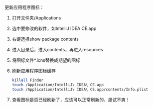 更新应用程序图标：

1. 打开文件夹/Applications

2. 选中要修改的软件，如IntelliJ IDEA CE.app

3. 右键选择show package contents

4. 进入目录后，进入contents，再进入resources

5. 将图标文件*.icns替换成期望的图标

6. 刷新应用程序图标缓存

   ```bash
   killall Finder
   touch /Application/IntelliJ\ IDEA\ CE.app
   touch /Application/IntelliJ\ IDEA\ CE.app/contents/Info.plist
   ```

7. 查看图标是否已经刷新了，应该可以正常刷新的，屡试不爽！